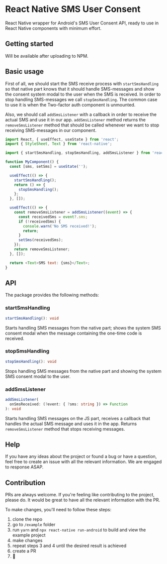 # React Native SMS User Consent

React Native wrapper for Android's SMS User Consent API, ready to use in React Native components with minimum effort.

## Getting started

Will be available after uploading to NPM.

## Basic usage

First of all, we should start the SMS receive process with `startSmsHandling` so that native part knows that it should handle SMS-messages and show the consent system modal to the user when the SMS is received. In order to stop handling SMS-messages we call `stopSmsHandling`. The common case to use it is when the Two-factor auth component is unmounted.

Also, we should call `addSmsListener` with a callback in order to receive the actual SMS and use it in our app. `addSmsListener` method returns the `removeSmsListener` method that should be called whenever we want to stop receiving SMS-messages in our component.

```javascript
import React, { useEffect, useState } from 'react';
import { StyleSheet, Text } from 'react-native';

import { startSmsHandling, stopSmsHandling, addSmsListener } from 'react-native-sms-user-consent';

function MyComponent() {
  const [sms, setSms] = useState('');

  useEffect(() => {
    startSmsHandling();
    return () => {
      stopSmsHandling();
    };
  }, []);

  useEffect(() => {
    const removeSmsListener = addSmsListener((event) => {
      const receivedSms = event?.sms;
      if (!receivedSms) {
        console.warn('No SMS received!');
        return;
      }
      setSms(receivedSms);
    });
    return removeSmsListener;
  }, []);

  return <Text>SMS text: {sms}</Text>;
}
```

## API

The package provides the following methods:

### startSmsHandling

```typescript
startSmsHandling(): void
```

Starts handling SMS messages from the native part; shows the system SMS consent modal when the message containing the one-time code is received.

### stopSmsHandling

```typescript
stopSmsHandling(): void
```

Stops handling SMS messages from the native part and showing the system SMS consent modal to the user.

### addSmsListener

```typescript
addSmsListener(
  onSmsReceived: (?event: { ?sms: string }) => Function
): void
```

Starts handling SMS messages on the JS part, receives a callback that handles the actual SMS message and uses it in the app. Returns `removeSmsListener` method that stops receiving messages.

## Help

If you have any ideas about the project or found a bug or have a question, feel free to create an issue with all the relevant information. We are engaged to response ASAP.

## Contribution

PRs are always welcome. If you're feeling like contributing to the project, please do. It would be great to have all the relevant information with the PR.

To make changes, you'll need to follow these steps:
1) clone the repo
2) go to `/example` folder
3) run `yarn` and `npx react-native run-android` to build and view the example project
4) make changes
5) repeat steps 3 and 4 until the desired result is achieved
6) create a PR
7) 🥳

